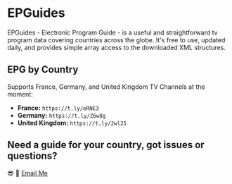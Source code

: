 # EPGuides

EPGuides - Electronic Program Guide - is a useful and straightforward tv program data covering countries across the globe. It's free to use, updated daily, and provides simple array access to the downloaded XML structures.

## EPG by Country

Supports France, Germany, and United Kingdom TV Channels at the moment:

 - **France:** ```https://t.ly/eRNE3```
 - **Germany:** ```https://t.ly/Z6w8g```
 - **United Kingdom:** ```https://t.ly/2wl25```

## Need a guide for your country, got issues or questions?

:sunglasses: :wave: [Email Me](mailto:oketunjifinbarrs@gmail.com)